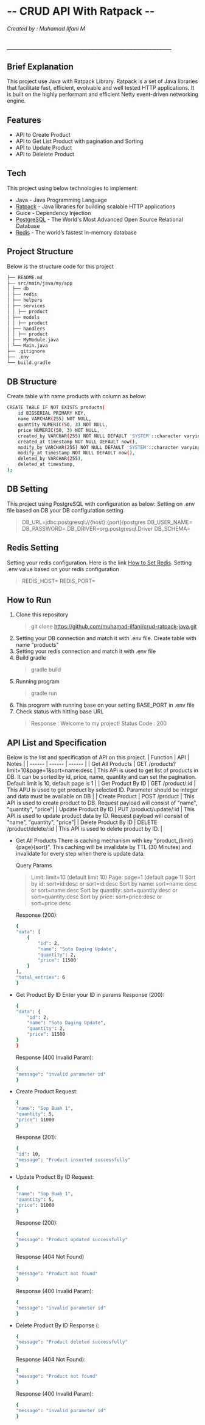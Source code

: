 # -- CRUD API With Ratpack --
###### _Created by : Muhamad Ilfani M_
##### _________________________________________________________________
## Brief Explanation
This project use Java with Ratpack Library. Ratpack is a set of Java libraries that facilitate fast, efficient, evolvable and well tested HTTP applications. It is built on the highly performant and efficient Netty event-driven networking engine.

## Features

- API to Create Product
- API to Get List Product with pagination and Sorting
- API to Update Product
- API to Delelete Product

## Tech
This project using below technologies to implement:

- Java - Java Programming Language
- [Ratpack] - Java libraries for building scalable HTTP applications
- Guice - Dependency Injection
- [PostgreSQL] - The World's Most Advanced Open Source Relational Database
- [Redis] - The world’s fastest in-memory database

## Project Structure
Below is the structure code for this project

```sh
├── README.md
├── src/main/java/my/app
│ ├── db
│ ├── redis
│ ├── helpers
│ ├── services
│ │ ├── product
│ ├── models
│ │ ├── product
│ ├── handlers
│ │ ├── product
│ ├── MyModule.java
│ └── Main.java
├── .gitignore
├── .env
└── build.gradle
```

## DB Structure
Create table with name products with column as below:
```sh
CREATE TABLE IF NOT EXISTS products(
    id BIGSERIAL PRIMARY KEY,
    name VARCHAR(255) NOT NULL,
    quantity NUMERIC(50, 3) NOT NULL,
    price NUMERIC(50, 3) NOT NULL,
    created_by VARCHAR(255) NOT NULL DEFAULT 'SYSTEM'::character varying,
    created_at timestamp NOT NULL DEFAULT now(),
    modify_by VARCHAR(255) NOT NULL DEFAULT 'SYSTEM'::character varying,
    modify_at timestamp NOT NULL DEFAULT now(),
    deleted_by VARCHAR(255),
    deleted_at timestamp,
);
```

## DB Setting
This project using PostgreSQL with configuration as below:
Setting on .env file based on DB your DB configuration setting
> DB_URL=jdbc:postgresql://{host}:{port}/postgres
> DB_USER_NAME=
> DB_PASSWORD=
> DB_DRIVER=org.postgresql.Driver
> DB_SCHEMA=

## Redis Setting
Setting your redis configuration. Here is the link [How to Set Redis](https://redis.io/docs/latest/operate/oss_and_stack/install/install-redis/).
Setting .env value based on your redis configuration
> REDIS_HOST=
> REDIS_PORT=

## How to Run
1. Clone this repository
    > git clone https://github.com/muhamad-ilfani/crud-ratpack-java.git
2. Setting your DB connection and match it with .env file. Create table with name "products"
3. Setting your redis connection and match it with .env file
4. Build gradle
    > gradle build
5. Running program
    > gradle run
6. This program with running base on your setting BASE_PORT in .env file
7. Check status with hitting base URL
    > Response : Welcome to my project!
    > Status Code : 200

## API List and Specification
Below is the list and specification of API on this project.
| Function | API |  Notes | 
| ------ | ------ | ------ |
| Get All Products | GET /products?limit=10&page=1&sort=name:desc | This APi is used to get list of products in DB. It can be sorted by id, price, name, quantity and can set the pagination. Default limit is 10, default page is 1 |
| Get Product By ID | GET /product/:id | This APU is used to get product by selected ID. Parameter should be integer and data must be available on DB |
| Create Product | POST /product | This API is used to create product to DB.  Request payload will consist of "name", "quantity", "price"|
| Update Product By ID | PUT /product/update/:id | This API is used to update product data by ID.  Request payload will consist of "name", "quantity", "price"|
| Delete Product By ID | DELETE /product/delete/:id | This API is used to delete product by ID. |

- Get All Products
    There is caching mechanism with key "product_{limit}{page}{sort}". This caching will be invalidate by TTL (30 Minutes) and invalidate for every step when there is update data.

    Query Params
    >Limit: limit=10 (default limit 10)
    > Page: page=1 (default page 1)
    > Sort by id: sort=id:desc or sort=id:desc
    > Sort by name: sort=name:desc or sort=name:desc
    > Sort by quantity: sort=quantity:desc or sort=quantity:desc
    > Sort by price: sort=price:desc or sort=price:desc

    Response (200): 
    ```sh
    {
    "data": [
        {
            "id": 2,
            "name": "Soto Daging Update",
            "quantity": 2,
            "price": 11500
        }
    ],
    "total_entries": 6
    }
    ```
- Get Product By ID
    Enter your ID in params
    Response (200):
    ```sh
    {
    "data": {
        "id": 2,
        "name": "Soto Daging Update",
        "quantity": 2,
        "price": 11500
    }
    }
    ```
    Response (400 Invalid Param):
    ```sh
    {
    "message": "invalid parameter id"
    }
    ```
- Create Product
    Request:
    ```sh
    {
    "name": "Sop Buah 1",
    "quantity": 5,
    "price": 11000
    }
    ```
    Response (201):
    ```sh
    {
    "id": 10,
    "message": "Product inserted successfully"
    }
    ```
- Update Product By ID
    Request:
    ```sh
    {
    "name": "Sop Buah 1",
    "quantity": 5,
    "price": 11000
    }
    ```
    
    Response (200): 
    ```sh
    {
    "message": "Product updated successfully"
    }
    ```
    Response (404 Not Found)
     ```sh
    {
    "message": "Product not found"
    }
    ```
    Response (400 Invalid Param):
    ```sh
    {
    "message": "invalid parameter id"
    }
    ```
- Delete Product By ID
    Response (:
    ```sh
    {
    "message": "Product deleted successfully"
    }
    ```
    Response (404 Not Found):
    ```sh
    {
    "message": "Product not found"
    }
    ```
    Response (400 Invalid Param):
    ```sh
    {
    "message": "invalid parameter id"
    }
    ```

[//]: # (These are reference links used in the body of this note and get stripped out when the markdown processor does its job. There is no need to format nicely because it shouldn't be seen. Thanks SO - http://stackoverflow.com/questions/4823468/store-comments-in-markdown-syntax)

   [How to Set Redis]: <https://redis.io/docs/latest/operate/oss_and_stack/install/install-redis/>
   [Redis]: <https://redis.io/>
   [PostgreSQL]: <https://www.postgresql.org/>
   [Ratpack]: <https://ratpack.io/>
